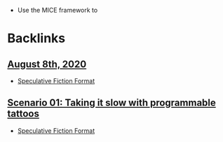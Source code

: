 - Use the MICE framework to 

# Backlinks
## [August 8th, 2020](<August 8th, 2020.md>)
- [Speculative Fiction Format](<Speculative Fiction Format.md>)

## [Scenario 01: Taking it slow with programmable tattoos](<Scenario 01: Taking it slow with programmable tattoos.md>)
- [Speculative Fiction Format](<Speculative Fiction Format.md>)

